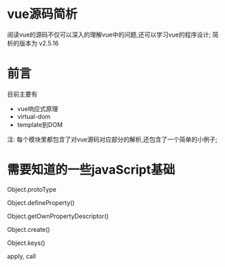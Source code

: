 # vue源码简析

阅读vue的源码不仅可以深入的理解vue中的问题,还可以学习vue的程序设计;
简析的版本为 v2.5.16

# 前言

目前主要有
- vue响应式原理
- virtual-dom
- template到DOM

注: 每个模块里都包含了对vue源码对应部分的解析,还包含了一个简单的小例子;

# 需要知道的一些javaScript基础

Object.protoType

Object.defineProperty()

Object.getOwnPropertyDescriptor()

Object.create()

Object.keys()

apply, call


